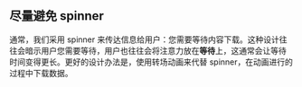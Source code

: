 ## 尽量避免 spinner
通常，我们采用 spinner 来传达信息给用户：您需要等待内容下载。这种设计往往会暗示用户您需要等待，用户也往往会将注意力放在**等待**上，这通常会让等待
时间变得更长。更好的设计办法是，使用转场动画来代替 spinner，在动画进行的过程中下载数据。
